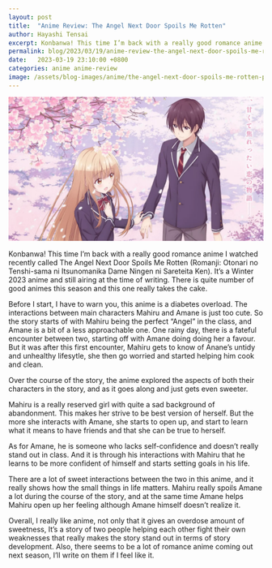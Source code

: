```yaml
---
layout: post
title:  "Anime Review: The Angel Next Door Spoils Me Rotten"
author: Hayashi Tensai
excerpt: Konbanwa! This time I’m back with a really good romance anime I watched recently, it’s a Winter 2023 anime and still airing at the time of writing. There is quite number of good animes this season and this one really takes the cake.
permalink: blog/2023/03/19/anime-review-the-angel-next-door-spoils-me-rotten
date:   2023-03-19 23:10:00 +0800
categories: anime anime-review
image: /assets/blog-images/anime/the-angel-next-door-spoils-me-rotten-poster.webp
---
```


![The-Angel-Next-Door-Spoils-Me-Rotten-Poster](/assets/blog-images/anime/the-angel-next-door-spoils-me-rotten-poster.webp)  

Konbanwa! This time I’m back with a really good romance anime I watched recently called The Angel Next Door Spoils Me Rotten (Romanji: Otonari no Tenshi-sama ni Itsunomanika Dame Ningen ni Sareteita Ken). It’s a Winter 2023 anime and still airing at the time of writing. There is quite number of good animes this season and this one really takes the cake.

Before I start, I have to warn you, this anime is a diabetes overload. The interactions between main characters Mahiru and Amane is just too cute. So the story starts of with Mahiru being the perfect “Angel” in the class, and Amane is a bit of a less approachable one. One rainy day, there is a fateful encounter between two, starting off with Amane doing doing her a favour. But it was after this first encounter, Mahiru gets to know of Anane’s untidy and unhealthy lifesytle, she then go worried and started helping him cook and clean.

Over the course of the story, the anime explored the aspects of both their characters in the story, and as it goes along and just gets even sweeter.

Mahiru is a really reserved girl with quite a sad background of abandonment. This makes her strive to be best version of herself. But the more she interacts with Amane, she starts to open up, and start to learn what it means to have friends and that she can be true to herself.

As for Amane, he is someone who lacks self-confidence and doesn’t really stand out in class. And it is through his interactions with Mahiru that he learns to be more confident of himself and starts setting goals in his life.

There are a lot of sweet interactions between the two in this anime, and it really shows how the small things in life matters. Mahiru really spoils Amane a lot during the course of the story, and at the same time Amane helps Mahiru open up her feeling although Amane himself doesn’t realize it.

Overall, I really like anime, not only that it gives an overdose amount of sweetness, It’s a story of two people helping each other fight their own weaknesses that really makes the story stand out in terms of story development. Also, there seems to be a lot of romance anime coming out next season, I’ll write on them if I feel like it. 
